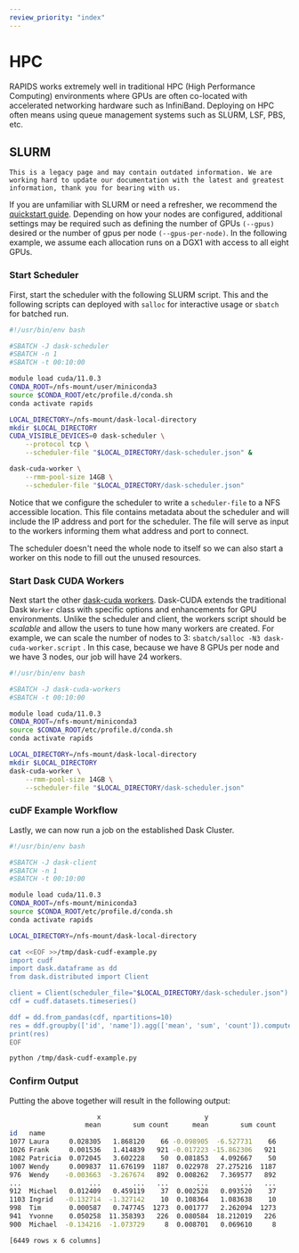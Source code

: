 ```yaml
---
review_priority: "index"
---
```


# HPC

RAPIDS works extremely well in traditional HPC (High Performance Computing) environments where GPUs are often co-located with accelerated networking hardware such as InfiniBand. Deploying on HPC often means using queue management systems such as SLURM, LSF, PBS, etc.

## SLURM

```{warning}
This is a legacy page and may contain outdated information. We are working hard to update our documentation with the latest and greatest information, thank you for bearing with us.
```

If you are unfamiliar with SLURM or need a refresher, we recommend the [quickstart guide](https://slurm.schedmd.com/quickstart.html).
Depending on how your nodes are configured, additional settings may be required such as defining the number of GPUs `(--gpus)` desired or the number of gpus per node `(--gpus-per-node)`.
In the following example, we assume each allocation runs on a DGX1 with access to all eight GPUs.

### Start Scheduler

First, start the scheduler with the following SLURM script. This and the following scripts can deployed with `salloc` for interactive usage or `sbatch` for batched run.

```bash
#!/usr/bin/env bash

#SBATCH -J dask-scheduler
#SBATCH -n 1
#SBATCH -t 00:10:00

module load cuda/11.0.3
CONDA_ROOT=/nfs-mount/user/miniconda3
source $CONDA_ROOT/etc/profile.d/conda.sh
conda activate rapids

LOCAL_DIRECTORY=/nfs-mount/dask-local-directory
mkdir $LOCAL_DIRECTORY
CUDA_VISIBLE_DEVICES=0 dask-scheduler \
    --protocol tcp \
    --scheduler-file "$LOCAL_DIRECTORY/dask-scheduler.json" &

dask-cuda-worker \
    --rmm-pool-size 14GB \
    --scheduler-file "$LOCAL_DIRECTORY/dask-scheduler.json"
```

Notice that we configure the scheduler to write a `scheduler-file` to a NFS accessible location. This file contains metadata about the scheduler and will
include the IP address and port for the scheduler. The file will serve as input to the workers informing them what address and port to connect.

The scheduler doesn't need the whole node to itself so we can also start a worker on this node to fill out the unused resources.

### Start Dask CUDA Workers

Next start the other [dask-cuda workers](https://dask-cuda.readthedocs.io/). Dask-CUDA extends the traditional Dask `Worker` class with specific options and enhancements for GPU environments. Unlike the scheduler and client, the workers script should be _scalable_ and allow the users to tune how many workers are created.
For example, we can scale the number of nodes to 3: `sbatch/salloc -N3 dask-cuda-worker.script` . In this case, because we have 8 GPUs per node and we have 3 nodes,
our job will have 24 workers.

```bash
#!/usr/bin/env bash

#SBATCH -J dask-cuda-workers
#SBATCH -t 00:10:00

module load cuda/11.0.3
CONDA_ROOT=/nfs-mount/miniconda3
source $CONDA_ROOT/etc/profile.d/conda.sh
conda activate rapids

LOCAL_DIRECTORY=/nfs-mount/dask-local-directory
mkdir $LOCAL_DIRECTORY
dask-cuda-worker \
    --rmm-pool-size 14GB \
    --scheduler-file "$LOCAL_DIRECTORY/dask-scheduler.json"
```

### cuDF Example Workflow

Lastly, we can now run a job on the established Dask Cluster.

```bash
#!/usr/bin/env bash

#SBATCH -J dask-client
#SBATCH -n 1
#SBATCH -t 00:10:00

module load cuda/11.0.3
CONDA_ROOT=/nfs-mount/miniconda3
source $CONDA_ROOT/etc/profile.d/conda.sh
conda activate rapids

LOCAL_DIRECTORY=/nfs-mount/dask-local-directory

cat <<EOF >>/tmp/dask-cudf-example.py
import cudf
import dask.dataframe as dd
from dask.distributed import Client

client = Client(scheduler_file="$LOCAL_DIRECTORY/dask-scheduler.json")
cdf = cudf.datasets.timeseries()

ddf = dd.from_pandas(cdf, npartitions=10)
res = ddf.groupby(['id', 'name']).agg(['mean', 'sum', 'count']).compute()
print(res)
EOF

python /tmp/dask-cudf-example.py
```

### Confirm Output

Putting the above together will result in the following output:

```bash
                      x                          y
                   mean        sum count      mean        sum count
id   name
1077 Laura     0.028305   1.868120    66 -0.098905  -6.527731    66
1026 Frank     0.001536   1.414839   921 -0.017223 -15.862306   921
1082 Patricia  0.072045   3.602228    50  0.081853   4.092667    50
1007 Wendy     0.009837  11.676199  1187  0.022978  27.275216  1187
976  Wendy    -0.003663  -3.267674   892  0.008262   7.369577   892
...                 ...        ...   ...       ...        ...   ...
912  Michael   0.012409   0.459119    37  0.002528   0.093520    37
1103 Ingrid   -0.132714  -1.327142    10  0.108364   1.083638    10
998  Tim       0.000587   0.747745  1273  0.001777   2.262094  1273
941  Yvonne    0.050258  11.358393   226  0.080584  18.212019   226
900  Michael  -0.134216  -1.073729     8  0.008701   0.069610     8

[6449 rows x 6 columns]
```

<br/><br/>
